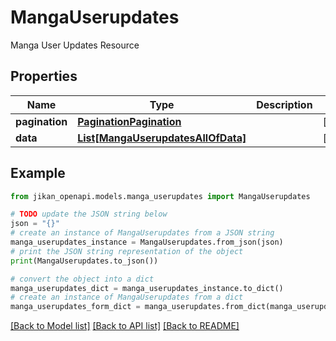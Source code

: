 # MangaUserupdates

Manga User Updates Resource

## Properties

Name | Type | Description | Notes
------------ | ------------- | ------------- | -------------
**pagination** | [**PaginationPagination**](PaginationPagination.md) |  | [optional] 
**data** | [**List[MangaUserupdatesAllOfData]**](MangaUserupdatesAllOfData.md) |  | [optional] 

## Example

```python
from jikan_openapi.models.manga_userupdates import MangaUserupdates

# TODO update the JSON string below
json = "{}"
# create an instance of MangaUserupdates from a JSON string
manga_userupdates_instance = MangaUserupdates.from_json(json)
# print the JSON string representation of the object
print(MangaUserupdates.to_json())

# convert the object into a dict
manga_userupdates_dict = manga_userupdates_instance.to_dict()
# create an instance of MangaUserupdates from a dict
manga_userupdates_form_dict = manga_userupdates.from_dict(manga_userupdates_dict)
```
[[Back to Model list]](../README.md#documentation-for-models) [[Back to API list]](../README.md#documentation-for-api-endpoints) [[Back to README]](../README.md)


